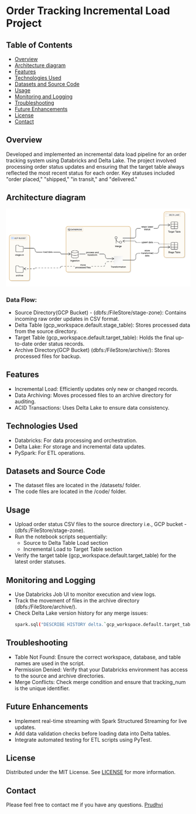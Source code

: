 # Order Tracking Incremental Load Project

<!-- TABLE OF CONTENTS -->
## Table of Contents

* [Overview](#Overview)
* [Architecture diagram](#architecture-diagram)
* [Features](#Features)
* [Technologies Used](#Technologies-Used)
* [Datasets and Source Code](#datasets-and-source-code)
* [Usage](#Usage)
* [Monitoring and Logging](#Monitoring-and-Logging)
* [Troubleshooting](#Troubleshooting)
* [Future Enhancements](#Future-Enhancements)
* [License](#license)
* [Contact](#contact)

<!-- Overview -->
## Overview
Developed and implemented an incremental data load pipeline for an order tracking system using Databricks and Delta Lake. The project involved processing order status updates and ensuring that the target table always reflected the most recent status for each order. Key statuses included "order placed," "shipped," "in transit," and "delivered."

<!-- ARCHITECTURE DIAGRAM -->
## Architecture diagram
![Architecture](./images/architecture_diagram.png)

### Data Flow:
 - Source Directory(GCP Bucket) - (dbfs:/FileStore/stage-zone): Contains incoming raw order updates in CSV format.
 - Delta Table (gcp_workspace.default.stage_table): Stores processed data from the source directory.
 - Target Table (gcp_workspace.default.target_table): Holds the final up-to-date order status records.
 - Archive Directory(GCP Bucket) (dbfs:/FileStore/archive/): Stores processed files for backup.

<!-- Features -->
## Features
 - Incremental Load: Efficiently updates only new or changed records.
 - Data Archiving: Moves processed files to an archive directory for auditing.
 - ACID Transactions: Uses Delta Lake to ensure data consistency.

<!-- Technologies Used -->
## Technologies Used
 - Databricks: For data processing and orchestration.
 - Delta Lake: For storage and incremental data updates.
 - PySpark: For ETL operations.

<!-- Datasets and Source Code -->
## Datasets and Source Code
 - The dataset files are located in the /datasets/ folder.
 - The code files are located in the /code/ folder.


<!-- Usage -->
## Usage
 - Upload order status CSV files to the source directory i.e., GCP bucket - (dbfs:/FileStore/stage-zone).
 - Run the notebook scripts sequentially:
    - Source to Delta Table Load section
    - Incremental Load to Target Table section
 - Verify the target table (gcp_workspace.default.target_table) for the latest order statuses.

<!-- Monitoring and Logging -->
## Monitoring and Logging
 - Use Databricks Job UI to monitor execution and view logs.
 - Track the movement of files in the archive directory (dbfs:/FileStore/archive/).
 - Check Delta Lake version history for any merge issues:
   ```sh
   spark.sql("DESCRIBE HISTORY delta.`gcp_workspace.default.target_table`").show()
   ```

<!-- Troubleshooting -->
## Troubleshooting
 - Table Not Found: Ensure the correct workspace, database, and table names are used in the script.
 - Permission Denied: Verify that your Databricks environment has access to the source and archive directories.
 - Merge Conflicts: Check merge condition and ensure that tracking_num is the unique identifier.


<!-- Future Enhancements -->
## Future Enhancements
 - Implement real-time streaming with Spark Structured Streaming for live updates.
 - Add data validation checks before loading data into Delta tables.
 - Integrate automated testing for ETL scripts using PyTest.

<!-- LICENSE -->
## License
Distributed under the MIT License. See [LICENSE](LICENSE) for more information.

<!-- CONTACT -->
## Contact
Please feel free to contact me if you have any questions.
[Prudhvi](https://www.linkedin.com/in/prudhvi-raju-vegeshna-a45606195/) 
